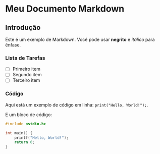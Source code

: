# Meu Documento Markdown

## Introdução 

Este é um exemplo de Markdown. Você pode usar **negrito** e *itálico* para ênfase.

### Lista de Tarefas

- [ ] Primeiro item
- [ ] Segundo item
- [ ] Terceiro item

### Código

Aqui está um exemplo de código em linha: `print("Hello, World!");`.

E um bloco de código:

```c linenums="1"
#include <stdio.h>

int main() {
    printf("Hello, World!");
    return 0;
}
```